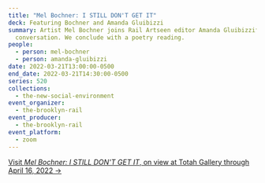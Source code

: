 ```yaml
---
title: "Mel Bochner: I STILL DON'T GET IT"
deck: Featuring Bochner and Amanda Gluibizzi
summary: Artist Mel Bochner joins Rail Artseen editor Amanda Gluibizzifor a
  conversation. We conclude with a poetry reading.
people:
  - person: mel-bochner
  - person: amanda-gluibizzi
date: 2022-03-21T13:00:00-0500
end_date: 2022-03-21T14:30:00-0500
series: 520
collections:
  - the-new-social-environment
event_organizer:
  - the-brooklyn-rail
event_producer:
  - the-brooklyn-rail
event_platform:
  - zoom
---
```

[Visit *Mel Bochner: I STILL DON'T GET IT*, on view at Totah Gallery through April 16, 2022 →](https://www.davidtotah.com/exhibitions)